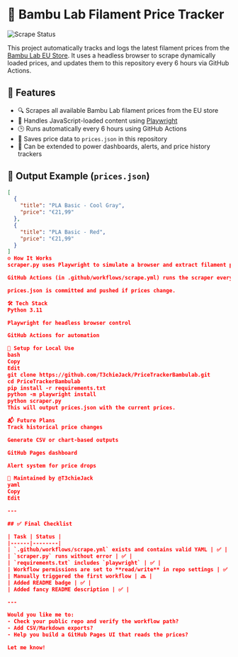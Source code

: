 # 🧾 Bambu Lab Filament Price Tracker

![Scrape Status](https://github.com/T3chieJack/PriceTrackerBambulab/actions/workflows/scrape.yml/badge.svg)

This project automatically tracks and logs the latest filament prices from the [Bambu Lab EU Store](https://eu.store.bambulab.com/collections/filament). It uses a headless browser to scrape dynamically loaded prices, and updates them to this repository every 6 hours via GitHub Actions.

## 🚀 Features

- 🔍 Scrapes all available Bambu Lab filament prices from the EU store
- 🧠 Handles JavaScript-loaded content using [Playwright](https://playwright.dev/)
- 🕒 Runs automatically every 6 hours using GitHub Actions
- 💾 Saves price data to `prices.json` in this repository
- 📡 Can be extended to power dashboards, alerts, and price history trackers

## 📂 Output Example (`prices.json`)

```json
[
  {
    "title": "PLA Basic - Cool Gray",
    "price": "€21,99"
  },
  {
    "title": "PLA Basic - Red",
    "price": "€21,99"
  }
]
⚙️ How It Works
scraper.py uses Playwright to simulate a browser and extract filament prices.

GitHub Actions (in .github/workflows/scrape.yml) runs the scraper every 6 hours.

prices.json is committed and pushed if prices change.

🛠️ Tech Stack
Python 3.11

Playwright for headless browser control

GitHub Actions for automation

🧩 Setup for Local Use
bash
Copy
Edit
git clone https://github.com/T3chieJack/PriceTrackerBambulab.git
cd PriceTrackerBambulab
pip install -r requirements.txt
python -m playwright install
python scraper.py
This will output prices.json with the current prices.

📬 Future Plans
Track historical price changes

Generate CSV or chart-based outputs

GitHub Pages dashboard

Alert system for price drops

🤖 Maintained by @T3chieJack
yaml
Copy
Edit

---

## ✅ Final Checklist

| Task | Status |
|------|--------|
| `.github/workflows/scrape.yml` exists and contains valid YAML | ✅ |
| `scraper.py` runs without error | ✅ |
| `requirements.txt` includes `playwright` | ✅ |
| Workflow permissions are set to **read/write** in repo settings | ✅ |
| Manually triggered the first workflow | 🔜 |
| Added README badge | ✅ |
| Added fancy README description | ✅ |

---

Would you like me to:
- Check your public repo and verify the workflow path?
- Add CSV/Markdown exports?
- Help you build a GitHub Pages UI that reads the prices?

Let me know!
